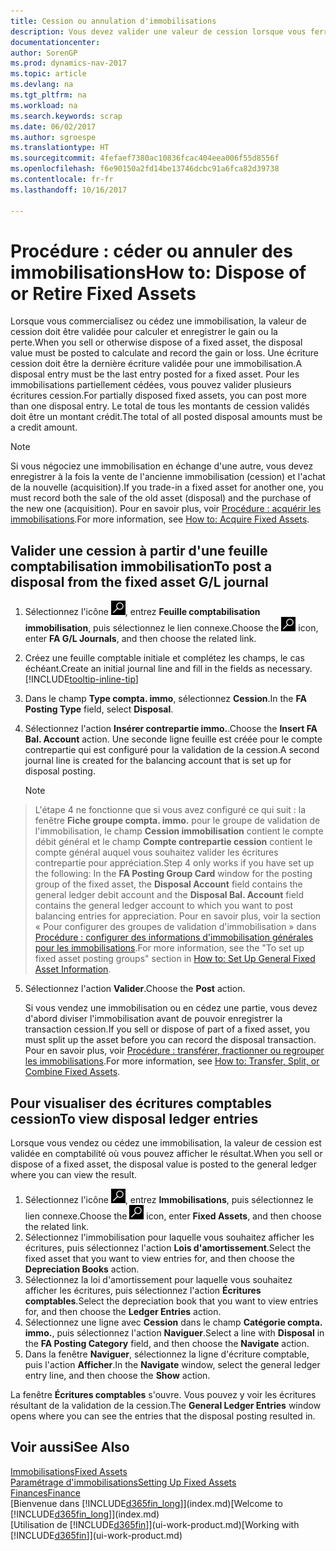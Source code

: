 ```yaml
---
title: Cession ou annulation d'immobilisations
description: Vous devez valider une valeur de cession lorsque vous ferraillez, vendez, ou annulez une immobilisation.
documentationcenter: 
author: SorenGP
ms.prod: dynamics-nav-2017
ms.topic: article
ms.devlang: na
ms.tgt_pltfrm: na
ms.workload: na
ms.search.keywords: scrap
ms.date: 06/02/2017
ms.author: sgroespe
ms.translationtype: HT
ms.sourcegitcommit: 4fefaef7380ac10836fcac404eea006f55d8556f
ms.openlocfilehash: f6e90150a2fd14be13746dcbc91a6fca82d39738
ms.contentlocale: fr-fr
ms.lasthandoff: 10/16/2017

---
```

# <a name="how-to-dispose-of-or-retire-fixed-assets"></a><span data-ttu-id="e60ea-103">Procédure : céder ou annuler des immobilisations</span><span class="sxs-lookup"><span data-stu-id="e60ea-103">How to: Dispose of or Retire Fixed Assets</span></span>
<span data-ttu-id="e60ea-104">Lorsque vous commercialisez ou cédez une immobilisation, la valeur de cession doit être validée pour calculer et enregistrer le gain ou la perte.</span><span class="sxs-lookup"><span data-stu-id="e60ea-104">When you sell or otherwise dispose of a fixed asset, the disposal value must be posted to calculate and record the gain or loss.</span></span> <span data-ttu-id="e60ea-105">Une écriture cession doit être la dernière écriture validée pour une immobilisation.</span><span class="sxs-lookup"><span data-stu-id="e60ea-105">A disposal entry must be the last entry posted for a fixed asset.</span></span> <span data-ttu-id="e60ea-106">Pour les immobilisations partiellement cédées, vous pouvez valider plusieurs écritures cession.</span><span class="sxs-lookup"><span data-stu-id="e60ea-106">For partially disposed fixed assets, you can post more than one disposal entry.</span></span> <span data-ttu-id="e60ea-107">Le total de tous les montants de cession validés doit être un montant crédit.</span><span class="sxs-lookup"><span data-stu-id="e60ea-107">The total of all posted disposal amounts must be a credit amount.</span></span>  

> [!NOTE]  
>   <span data-ttu-id="e60ea-108">Si vous négociez une immobilisation en échange d'une autre, vous devez enregistrer à la fois la vente de l'ancienne immobilisation (cession) et l'achat de la nouvelle (acquisition).</span><span class="sxs-lookup"><span data-stu-id="e60ea-108">If you trade-in a fixed asset for another one, you must record both the sale of the old asset (disposal) and the purchase of the new one (acquisition).</span></span> <span data-ttu-id="e60ea-109">Pour en savoir plus, voir [Procédure : acquérir les immobilisations](fa-how-acquire.md).</span><span class="sxs-lookup"><span data-stu-id="e60ea-109">For more information, see [How to: Acquire Fixed Assets](fa-how-acquire.md).</span></span>  

## <a name="to-post-a-disposal-from-the-fixed-asset-gl-journal"></a><span data-ttu-id="e60ea-110">Valider une cession à partir d'une feuille comptabilisation immobilisation</span><span class="sxs-lookup"><span data-stu-id="e60ea-110">To post a disposal from the fixed asset G/L journal</span></span>
1. <span data-ttu-id="e60ea-111">Sélectionnez l'icône ![Page ou état pour la recherche](media/ui-search/search_small.png "Page ou état pour la recherche"), entrez **Feuille comptabilisation immobilisation**, puis sélectionnez le lien connexe.</span><span class="sxs-lookup"><span data-stu-id="e60ea-111">Choose the ![Search for Page or Report](media/ui-search/search_small.png "Search for Page or Report icon") icon, enter **FA G/L Journals**, and then choose the related link.</span></span>  
2. <span data-ttu-id="e60ea-112">Créez une feuille comptable initiale et complétez les champs, le cas échéant.</span><span class="sxs-lookup"><span data-stu-id="e60ea-112">Create an initial journal line and fill in the fields as necessary.</span></span> [!INCLUDE[tooltip-inline-tip](includes/tooltip-inline-tip_md.md)]  
3. <span data-ttu-id="e60ea-113">Dans le champ **Type compta. immo**, sélectionnez **Cession**.</span><span class="sxs-lookup"><span data-stu-id="e60ea-113">In the **FA Posting Type** field, select **Disposal**.</span></span>  
4. <span data-ttu-id="e60ea-114">Sélectionnez l'action **Insérer contrepartie immo.**.</span><span class="sxs-lookup"><span data-stu-id="e60ea-114">Choose the **Insert FA Bal. Account** action.</span></span> <span data-ttu-id="e60ea-115">Une seconde ligne feuille est créée pour le compte contrepartie qui est configuré pour la validation de la cession.</span><span class="sxs-lookup"><span data-stu-id="e60ea-115">A second journal line is created for the balancing account that is set up for disposal posting.</span></span>  

    > [!NOTE]  
>   <span data-ttu-id="e60ea-116">L'étape 4 ne fonctionne que si vous avez configuré ce qui suit : la fenêtre **Fiche groupe compta. immo.** pour le groupe de validation de l'immobilisation, le champ **Cession immobilisation** contient le compte débit général et le champ **Compte contrepartie cession** contient le compte général auquel vous souhaitez valider les écritures contrepartie pour appréciation.</span><span class="sxs-lookup"><span data-stu-id="e60ea-116">Step 4 only works if you have set up the following: In the **FA Posting Group Card** window for the posting group of the fixed asset, the **Disposal Account** field contains the general ledger debit account and the **Disposal Bal. Account** field contains the general ledger account to which you want to post balancing entries for appreciation.</span></span> <span data-ttu-id="e60ea-117">Pour en savoir plus, voir la section « Pour configurer des groupes de validation d'immobilisation » dans [Procédure : configurer des informations d'immobilisation générales pour les immobilisations](fa-how-setup-general.md).</span><span class="sxs-lookup"><span data-stu-id="e60ea-117">For more information, see the "To set up fixed asset posting groups" section in [How to: Set Up General Fixed Asset Information](fa-how-setup-general.md).</span></span>  
5. <span data-ttu-id="e60ea-118">Sélectionnez l'action **Valider**.</span><span class="sxs-lookup"><span data-stu-id="e60ea-118">Choose the **Post** action.</span></span>  

    <span data-ttu-id="e60ea-119">Si vous vendez une immobilisation ou en cédez une partie, vous devez d'abord diviser l'immobilisation avant de pouvoir enregistrer la transaction cession.</span><span class="sxs-lookup"><span data-stu-id="e60ea-119">If you sell or dispose of part of a fixed asset, you must split up the asset before you can record the disposal transaction.</span></span> <span data-ttu-id="e60ea-120">Pour en savoir plus, voir [Procédure : transférer, fractionner ou regrouper les immobilisations](fa-how-trans-split-combine.md).</span><span class="sxs-lookup"><span data-stu-id="e60ea-120">For more information, see [How to: Transfer, Split, or Combine Fixed Assets](fa-how-trans-split-combine.md).</span></span>  

## <a name="to-view-disposal-ledger-entries"></a><span data-ttu-id="e60ea-121">Pour visualiser des écritures comptables cession</span><span class="sxs-lookup"><span data-stu-id="e60ea-121">To view disposal ledger entries</span></span>
<span data-ttu-id="e60ea-122">Lorsque vous vendez ou cédez une immobilisation, la valeur de cession est validée en comptabilité où vous pouvez afficher le résultat.</span><span class="sxs-lookup"><span data-stu-id="e60ea-122">When you sell or dispose of a fixed asset, the disposal value is posted to the general ledger where you can view the result.</span></span>  

1. <span data-ttu-id="e60ea-123">Sélectionnez l'icône ![Page ou état pour la recherche](media/ui-search/search_small.png "Page ou état pour la recherche"), entrez **Immobilisations**, puis sélectionnez le lien connexe.</span><span class="sxs-lookup"><span data-stu-id="e60ea-123">Choose the ![Search for Page or Report](media/ui-search/search_small.png "Search for Page or Report icon") icon, enter **Fixed Assets**, and then choose the related link.</span></span>  
2. <span data-ttu-id="e60ea-124">Sélectionnez l'immobilisation pour laquelle vous souhaitez afficher les écritures, puis sélectionnez l'action **Lois d'amortissement**.</span><span class="sxs-lookup"><span data-stu-id="e60ea-124">Select the fixed asset that you want to view entries for, and then choose the **Depreciation Books** action.</span></span>  
3. <span data-ttu-id="e60ea-125">Sélectionnez la loi d'amortissement pour laquelle vous souhaitez afficher les écritures, puis sélectionnez l'action **Écritures comptables**.</span><span class="sxs-lookup"><span data-stu-id="e60ea-125">Select the depreciation book that you want to view entries for, and then choose the **Ledger Entries** action.</span></span>  
4. <span data-ttu-id="e60ea-126">Sélectionnez une ligne avec **Cession** dans le champ **Catégorie compta. immo.**, puis sélectionnez l'action **Naviguer**.</span><span class="sxs-lookup"><span data-stu-id="e60ea-126">Select a line with **Disposal** in the **FA Posting Category** field, and then choose the **Navigate** action.</span></span>  
5. <span data-ttu-id="e60ea-127">Dans la fenêtre **Naviguer**, sélectionnez la ligne d'écriture comptable, puis l'action **Afficher**.</span><span class="sxs-lookup"><span data-stu-id="e60ea-127">In the **Navigate** window, select the general ledger entry line, and then choose the **Show** action.</span></span>  

<span data-ttu-id="e60ea-128">La fenêtre **Écritures comptables** s'ouvre. Vous pouvez y voir les écritures résultant de la validation de la cession.</span><span class="sxs-lookup"><span data-stu-id="e60ea-128">The **General Ledger Entries** window opens where you can see the entries that the disposal posting resulted in.</span></span>  

## <a name="see-also"></a><span data-ttu-id="e60ea-129">Voir aussi</span><span class="sxs-lookup"><span data-stu-id="e60ea-129">See Also</span></span>
[<span data-ttu-id="e60ea-130">Immobilisations</span><span class="sxs-lookup"><span data-stu-id="e60ea-130">Fixed Assets</span></span>](fa-manage.md)  
[<span data-ttu-id="e60ea-131">Paramétrage d'immobilisations</span><span class="sxs-lookup"><span data-stu-id="e60ea-131">Setting Up Fixed Assets</span></span>](fa-setup.md)  
[<span data-ttu-id="e60ea-132">Finances</span><span class="sxs-lookup"><span data-stu-id="e60ea-132">Finance</span></span>](finance.md)  
<span data-ttu-id="e60ea-133">[Bienvenue dans [!INCLUDE[d365fin_long](includes/d365fin_long_md.md)]](index.md)</span><span class="sxs-lookup"><span data-stu-id="e60ea-133">[Welcome to [!INCLUDE[d365fin_long](includes/d365fin_long_md.md)]](index.md)</span></span>  
<span data-ttu-id="e60ea-134">[Utilisation de [!INCLUDE[d365fin](includes/d365fin_md.md)]](ui-work-product.md)</span><span class="sxs-lookup"><span data-stu-id="e60ea-134">[Working with [!INCLUDE[d365fin](includes/d365fin_md.md)]](ui-work-product.md)</span></span>

